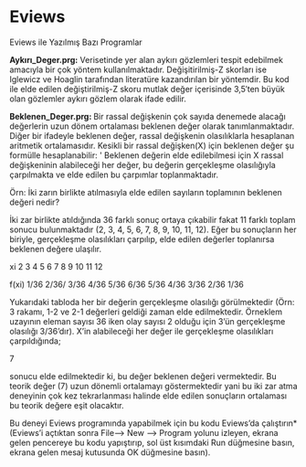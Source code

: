 # Eviews
Eviews ile Yazılmış Bazı Programlar

<b>Aykırı_Deger.prg:</b>
Verisetinde yer alan aykırı gözlemleri tespit edebilmek amacıyla bir çok yöntem kullanılmaktadır. Değişitirilmiş-Z skorları ise 
Iglewicz ve Hoaglin tarafından literatüre kazandırılan bir yöntemdir. Bu kod ile elde edilen değiştirilmiş-Z skoru mutlak değer içerisinde 3,5′ten büyük olan gözlemler aykırı gözlem olarak ifade edilir. 
<br>

<b>Beklenen_Deger.prg: </b>
Bir rassal değişkenin
çok sayıda denemede alacağı değerlerin uzun dönem ortalaması beklenen
değer olarak tanımlanmaktadır. Diğer bir ifadeyle beklenen değer, rassal
değişkenin olasılıklarla hesaplanan aritmetik ortalamasıdır. Kesikli bir rassal
değişken(X) için beklenen değer şu formülle hesaplanabilir:
'
Beklenen değerin elde edilebilmesi için X rassal
değişkeninin alabileceği her değer, bu değerin gerçekleşme olasılığıyla
çarpılmakta ve elde edilen bu çarpımlar toplanmaktadır.

Örn: İki zarın birlikte atılmasıyla elde edilen sayıların toplamının beklenen değeri
nedir?

İki zar birlikte atıldığında 36 farklı sonuç ortaya çıkabilir fakat 11
farklı toplam sonucu bulunmaktadır (2, 3, 4, 5, 6, 7, 8, 9, 10, 11, 12). Eğer
bu sonuçların her biriyle, gerçekleşme olasılıkları çarpılıp, elde edilen
değerler toplanırsa beklenen değere ulaşılır.

xi	2	3	4	5	6	7	8	9	10	11	12

f(xi)	1/36	 2/36/	 3/36	 4/36	 5/36	 6/36	 5/36	 4/36	 3/36	 2/36	 1/36

Yukarıdaki tabloda her bir değerin gerçekleşme olasılığı görülmektedir (Örn: 3 rakamı, 1-2 ve 2-1 değerleri geldiği zaman elde edilmektedir. Örneklem uzayının eleman sayısı 36 iken olay sayısı 2 olduğu için 3’ün gerçekleşme olasılığı 3/36’dır). X’in alabileceği her değer ile gerçekleşme olasılıkları çarpıldığında;

7

sonucu elde edilmektedir ki, bu değer beklenen değeri vermektedir. Bu
teorik değer (7) uzun dönemli ortalamayı göstermektedir yani bu iki zar atma
deneyinin çok kez tekrarlanması halinde elde edilen sonuçların ortalaması bu
teorik değere eşit olacaktır.

Bu deneyi Eviews programında yapabilmek için bu kodu Eviews’da çalıştırın* (Eviews’i açtıktan sonra File–> New –> Program yolunu izleyen, ekrana gelen pencereye bu kodu yapıştırıp, sol üst kısımdaki Run düğmesine basın, ekrana gelen mesaj kutusunda OK düğmesine basın).
